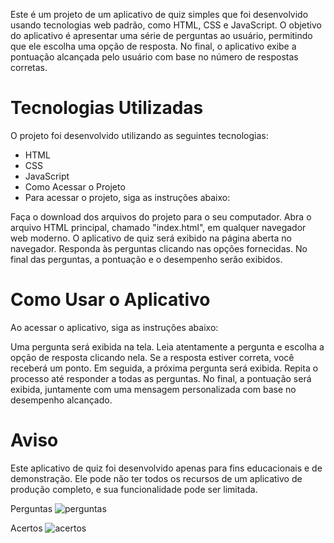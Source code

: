 Este é um projeto de um aplicativo de quiz simples que foi desenvolvido usando tecnologias web padrão, como HTML, CSS e JavaScript. O objetivo do aplicativo é apresentar uma série de perguntas ao usuário, permitindo que ele escolha uma opção de resposta. No final, o aplicativo exibe a pontuação alcançada pelo usuário com base no número de respostas corretas.

<h1>Tecnologias Utilizadas</h1>
O projeto foi desenvolvido utilizando as seguintes tecnologias:

- HTML
- CSS
- JavaScript
- Como Acessar o Projeto
- Para acessar o projeto, siga as instruções abaixo:

Faça o download dos arquivos do projeto para o seu computador.
Abra o arquivo HTML principal, chamado "index.html", em qualquer navegador web moderno.
O aplicativo de quiz será exibido na página aberta no navegador.
Responda às perguntas clicando nas opções fornecidas.
No final das perguntas, a pontuação e o desempenho serão exibidos.

<h1>Como Usar o Aplicativo</h1>

Ao acessar o aplicativo, siga as instruções abaixo:

Uma pergunta será exibida na tela.
Leia atentamente a pergunta e escolha a opção de resposta clicando nela.
Se a resposta estiver correta, você receberá um ponto.
Em seguida, a próxima pergunta será exibida.
Repita o processo até responder a todas as perguntas.
No final, a pontuação será exibida, juntamente com uma mensagem personalizada com base no desempenho alcançado.



<h1>Aviso</h1>

Este aplicativo de quiz foi desenvolvido apenas para fins educacionais e de demonstração. Ele pode não ter todos os recursos de um aplicativo de produção completo, e sua funcionalidade pode ser limitada.


Perguntas
![perguntas](https://github.com/Grasyynha/quiz/assets/45572377/5bbc6843-76d5-4554-80b8-f70b3dd68a6e)

Acertos
![acertos](https://github.com/Grasyynha/quiz/assets/45572377/15554710-96ed-4ac8-9d3d-dbf1254ae0ab)

